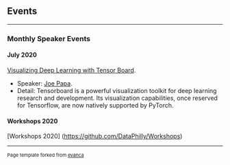 ## Events

---

### Monthly Speaker Events 

#### July 2020
[Visualizing Deep Learning with Tensor Board](/pdf/July2020_JoePapa_TensorboardWithPyTorch.pdf). 
- Speaker: [Joe Papa](https://www.linkedin.com/in/mrjoepapa/). 
- Detail: Tensorboard is a powerful visualization toolkit for deep learning research and development. Its visualization capabilities, once reserved for Tensorflow, are now natively supported by PyTorch.

#### Workshops 2020 
[Workshops 2020] (https://github.com/DataPhilly/Workshops)
<!--

---
[Project 2 Title](/pdf/sample_presentation.pdf)
<img src="images/dummy_thumbnail.jpg?raw=true"/>

---
[Project 3 Title](http://example.com/)
<img src="images/dummy_thumbnail.jpg?raw=true"/>

---

### Category Name 2

- [Project 1 Title](http://example.com/)
- [Project 2 Title](http://example.com/)
- [Project 3 Title](http://example.com/)
- [Project 4 Title](http://example.com/)
- [Project 5 Title](http://example.com/)

---

-->


---
<p style="font-size:11px">Page template forked from <a href="https://github.com/evanca/quick-portfolio">evanca</a></p>
<!-- Remove above link if you don't want to attibute -->
